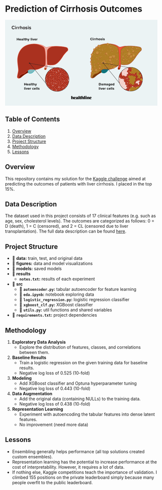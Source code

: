 # Prediction of Cirrhosis Outcomes
<img src="./figures/banner_image.webp" alt="Liver Cirrhosis" width="600">

## Table of Contents
1. [Overview](#overview)
2. [Data Description](#data-description)
3. [Project Structure](#project-structure)
4. [Methodology](#methodology)
5. [Lessons](#lessons)

## Overview
This repository contains my solution for the [Kaggle challenge](https://www.kaggle.com/competitions/playground-series-s3e26/overview) aimed at predicting the outcomes of patients with liver cirrhosis. I placed in the top 15%.

## Data Description
The dataset used in this project consists of 17 clinical features (e.g. such as age, sex, cholesterol levels). The outcomes are categorized as follows: 0 = D (death), 1 = C (censored), and 2 = CL (censored due to liver transplantation). The full data description can be found [here](https://www.kaggle.com/datasets/joebeachcapital/cirrhosis-patient-survival-prediction).

## Project Structure
- 📂 **data:** train, test, and original data
- 📂 **figures:** data and model visualizations
- 📂 **models:** saved models
- 📂 **results**
    - **`notes.txt`:** results of each experiment
- 📂 **src**
    - 📄 **`autoencoder.py`:** tabular autoencoder for feature learning
    - 📄 **`eda.ipynb`:** notebook exploring data
    - 📄 **`logistic_regression.py`:** logistic regression classifier
    - 📄 **`xgboost_clf.py`:** XGBoost classifier
    - 📄 **`utils.py`:** util functions and shared variables
- 📄 **`requirements.txt`:** project dependencies

## Methodology
1. **Exploratory Data Analysis**
    - Explore the distribution of features, classes, and correlations between them.
3. **Baseline Results**
    - Train a logistic regression on the given training data for baseline results.
    - Negative log loss of 0.525 (10-fold)
7. **Modeling**
    - Add XGBoost classifier and Optuna hyperparameter tuning
    - Negative log loss of 0.443 (10-fold)
5. **Data Augmentation**
    - Add the original data (containing NULLs) to the training data.
    - Negative log loss of 0.438 (10-fold)
9. **Representation Learning**
    - Experiment with autoencoding the tabular features into dense latent features.
    - No improvement (need more data)

## Lessons
- Ensembling generally helps performance (all top solutions created custom ensembles).
- Representation learning has the potential to increase performance at the cost of interpretability. However, it requires a lot of data.
- If nothing else, Kaggle competitions teach the importance of validation. I climbed 155 positions on the private leaderboard simply because many people overfit to the public leaderboard.
